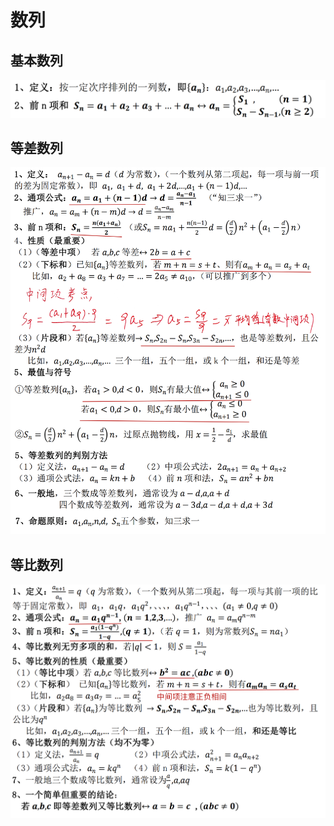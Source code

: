 # 数列

## 基本数列

![基本数列](images/基本数列.png)

## 等差数列

![等差数列](images/等差数列相关.png)

## 等比数列

![等比数列](images/等比数列相关.png)

